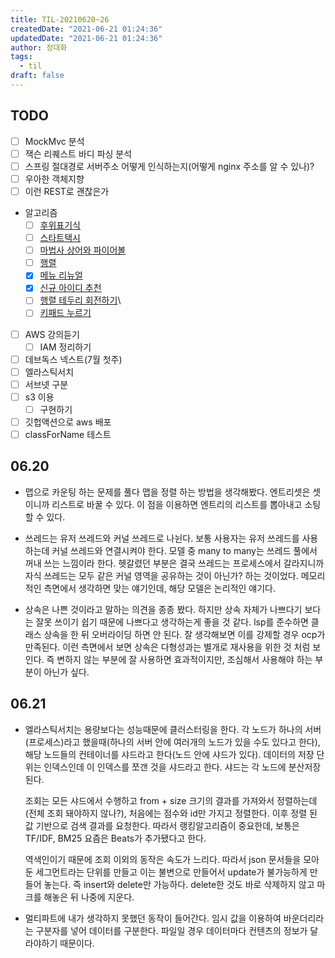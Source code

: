 ```yaml
---
title: TIL-20210620~26
createdDate: "2021-06-21 01:24:36"
updatedDate: "2021-06-21 01:24:36"
author: 정대화
tags:
  - til
draft: false
---
```


## TODO

- [ ] MockMvc 분석
- [ ] 잭슨 리퀘스트 바디 파싱 분석
- [ ] 스프링 절대경로 서버주소 어떻게 인식하는지(어떻게 nginx 주소를 알 수 있나)?
- [ ] 우아한 객체지향
- [ ] 이런 REST로 괜찮은가
- 알고리즘
  - [ ] [후위표기식](https://www.acmicpc.net/problem/1918)
  - [ ] [스타트택시](https://www.acmicpc.net/problem/19238)
  - [ ] [마법사 상어와 파이어볼](https://www.acmicpc.net/problem/20056)
  - [ ] [행렬](https://www.acmicpc.net/problem/1080)
  - [x] [메뉴 리뉴얼](https://programmers.co.kr/learn/courses/30/lessons/72411)
  - [x] [신규 아이디 추천](https://programmers.co.kr/learn/courses/30/lessons/72410)
  - [ ] [행렬 테두리 회전하기](https://programmers.co.kr/learn/courses/30/lessons/77485)\
  - [ ] [키패드 누르기](https://programmers.co.kr/learn/courses/30/lessons/67256)

- [ ] AWS 강의듣기
  - [ ] IAM 정리하기
- [ ] 데브독스 넥스트(7월 첫주)
- [ ] 엘라스틱서치
- [ ] 서브넷 구분
- [ ] s3 이용
  - [ ] 구현하기
- [ ] 깃헙액션으로 aws 배포
- [ ] classForName 테스트

## 06.20

- 맵으로 카운팅 하는 문제를 풀다 맵을 정렬 하는 방법을 생각해봤다. 엔트리셋은 셋이니까 리스트로 바꿀 수 있다. 이 점을 이용하면 엔트리의 리스트를 뽑아내고 소팅할 수 있다.

- 쓰레드는 유저 쓰레드와 커널 쓰레드로 나뉜다. 보통 사용자는 유저 쓰레드를 사용하는데 커널 쓰레드와 연결시켜야 한다. 모델 중 many to many는 쓰레드 풀에서 꺼내 쓰는 느낌이라 한다. 헷갈렸던 부분은 결국 쓰레드는 프로세스에서 갈라지니까 자식 쓰레드는 모두 같은 커널 영역을 공유하는 것이 아닌가? 하는 것이었다. 메모리적인 측면에서 생각하면 맞는 얘기인데, 해당 모델은 논리적인 얘기다.

- 상속은 나쁜 것이라고 말하는 의견을 종종 봤다. 하지만 상속 자체가 나쁘다기 보다는 잘못 쓰이기 쉽기 때문에 나쁘다고 생각하는게 좋을 것 같다. lsp를 준수하면 클래스 상속을 한 뒤 오버라이딩 하면 안 된다. 잘 생각해보면 이를 강제할 경우 ocp가 만족된다. 이런 측면에서 보면 상속은 다형성과는 별개로 재사용을 위한 것 처럼 보인다. 즉 변하지 않는 부분에 잘 사용하면 효과적이지만, 조심해서 사용해야 하는 부분이 아닌가 싶다.

## 06.21

- 엘라스틱서치는 용량보다는 성능때문에 클러스터링을 한다. 각 노드가 하나의 서버(프로세스)라고 했을때(하나의 서버 안에 여러개의 노드가 있을 수도 있다고 한다), 해당 노드들의 컨테이너를 샤드라고 한다(노드 안에 샤드가 있다). 데이터의 저장 단위는 인덱스인데 이 인덱스를 쪼갠 것을 샤드라고 한다. 샤드는 각 노드에 분산저장된다.

  조회는 모든 샤드에서 수행하고 from + size 크기의 결과를 가져와서 정렬하는데(전체 조회 돼야하지 않나?), 처음에는 점수와 id만 가지고 정렬한다. 이후 정렬 된 값 기반으로 검색 결과를 요청한다. 따라서 랭킹알고리즘이 중요한데, 보통은 TF/IDF, BM25 요즘은 Beats가 추가됐다고 한다.

  역색인이기 때문에 조회 이외의 동작은 속도가 느리다. 따라서 json 문서들을 모아 둔 세그먼트라는 단위를 만들고 이는 불변으로 만들어서 update가 불가능하게 만들어 놓는다. 즉 insert와 delete만 가능하다. delete한 것도 바로 삭제하지 않고 마크를 해놓은 뒤 나중에 지운다.

- 멀티파트에 내가 생각하지 못했던 동작이 들어간다. 임시 값을 이용하여 바운더리라는 구분자를 넣어 데이터를 구분한다. 파일일 경우 데이터마다 컨텐츠의 정보가 달라야하기 때문이다.
